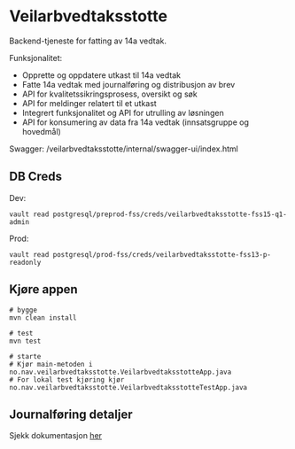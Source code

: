# Veilarbvedtaksstotte

Backend-tjeneste for fatting av 14a vedtak.

Funksjonalitet:

- Opprette og oppdatere utkast til 14a vedtak
- Fatte 14a vedtak med journalføring og distribusjon av brev
- API for kvalitetssikringsprosess, oversikt og søk
- API for meldinger relatert til et utkast
- Integrert funksjonalitet og API for utrulling av løsningen
- API for konsumering av data fra 14a vedtak (innsatsgruppe og hovedmål)

Swagger: /veilarbvedtaksstotte/internal/swagger-ui/index.html

## DB Creds

Dev: 
```console
vault read postgresql/preprod-fss/creds/veilarbvedtaksstotte-fss15-q1-admin
```

Prod: 
```console
vault read postgresql/prod-fss/creds/veilarbvedtaksstotte-fss13-p-readonly
```

## Kjøre appen

```console
# bygge
mvn clean install 

# test
mvn test

# starte
# Kjør main-metoden i no.nav.veilarbvedtaksstotte.VeilarbvedtaksstotteApp.java
# For lokal test kjøring kjør no.nav.veilarbvedtaksstotte.VeilarbvedtaksstotteTestApp.java
```

## Journalføring detaljer

Sjekk dokumentasjon [her](Journalforing.md)